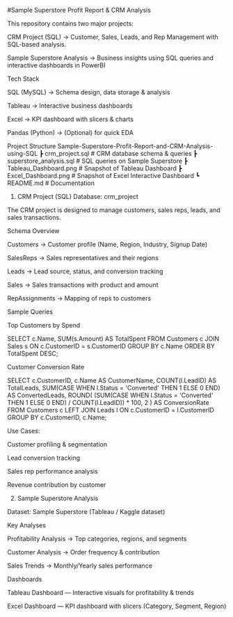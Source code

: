 #Sample Superstore Profit Report & CRM Analysis

This repository contains two major projects:

CRM Project (SQL) → Customer, Sales, Leads, and Rep Management with SQL-based analysis.

Sample Superstore Analysis → Business insights using SQL queries and interactive dashboards in PowerBI

Tech Stack

SQL (MySQL) → Schema design, data storage & analysis

Tableau → Interactive business dashboards

Excel → KPI dashboard with slicers & charts

Pandas (Python) → (Optional) for quick EDA

Project Structure
Sample-Superstore-Profit-Report-and-CRM-Analysis-using-SQL
 ┣ crm_project.sql              # CRM database schema & queries
 ┣ superstore_analysis.sql      # SQL queries on Sample Superstore
 ┣ Tableau_Dashboard.png        # Snapshot of Tableau Dashboard
 ┣ Excel_Dashboard.png          # Snapshot of Excel Interactive Dashboard
 ┗ README.md                    # Documentation

1. CRM Project (SQL)
Database: crm_project

The CRM project is designed to manage customers, sales reps, leads, and sales transactions.

Schema Overview

Customers → Customer profile (Name, Region, Industry, Signup Date)

SalesReps → Sales representatives and their regions

Leads → Lead source, status, and conversion tracking

Sales → Sales transactions with product and amount

RepAssignments → Mapping of reps to customers

Sample Queries

Top Customers by Spend

SELECT c.Name, SUM(s.Amount) AS TotalSpent
FROM Customers c
JOIN Sales s ON c.CustomerID = s.CustomerID
GROUP BY c.Name
ORDER BY TotalSpent DESC;


Customer Conversion Rate

SELECT 
    c.CustomerID,
    c.Name AS CustomerName,
    COUNT(l.LeadID) AS TotalLeads,
    SUM(CASE WHEN l.Status = 'Converted' THEN 1 ELSE 0 END) AS ConvertedLeads,
    ROUND(
        (SUM(CASE WHEN l.Status = 'Converted' THEN 1 ELSE 0 END) / COUNT(l.LeadID)) * 100, 2
    ) AS ConversionRate
FROM Customers c
LEFT JOIN Leads l ON c.CustomerID = l.CustomerID
GROUP BY c.CustomerID, c.Name;


Use Cases:

Customer profiling & segmentation

Lead conversion tracking

Sales rep performance analysis

Revenue contribution by customer

2. Sample Superstore Analysis

Dataset: Sample Superstore (Tableau / Kaggle dataset)

Key Analyses

Profitability Analysis → Top categories, regions, and segments

Customer Analysis → Order frequency & contribution

Sales Trends → Monthly/Yearly sales performance

Dashboards

Tableau Dashboard — Interactive visuals for profitability & trends

Excel Dashboard — KPI dashboard with slicers (Category, Segment, Region)
